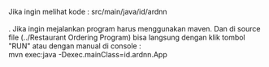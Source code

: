 <p>
  Jika ingin melihat kode : src/main/java/id/ardnn <br><br>.
	Jika ingin mejalankan program harus menggunakan maven. Dan di source file (../Restaurant Ordering Program) bisa langsung dengan klik tombol "RUN" atau dengan manual di console : <br>
	mvn exec:java -Dexec.mainClass=id.ardnn.App
</p>
